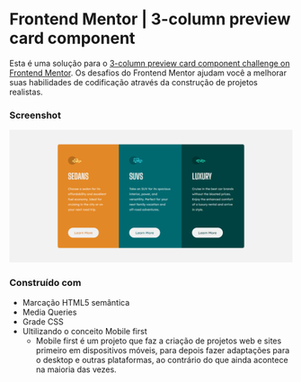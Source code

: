 # Frontend Mentor | 3-column preview card component

Esta é uma solução para o [3-column preview card component challenge on Frontend Mentor](https://www.frontendmentor.io/challenges/3column-preview-card-component-pH92eAR2-/hub).
Os desafios do Frontend Mentor ajudam você a melhorar suas habilidades de codificação através da construção de projetos realistas.

### Screenshot

![](Captura-de-tela-2024-07-09-183419.png)

### Construído com

- Marcação HTML5 semântica
- Media Queries
- Grade CSS
- Ultilizando o conceito Mobile first
  - Mobile first é um projeto que faz a criação de projetos web e sites primeiro em dispositivos móveis, para depois fazer adaptações para o desktop e outras plataformas, ao contrário do que ainda acontece na maioria das vezes.
